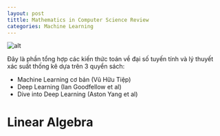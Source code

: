 ```yaml
---
layout: post
tittle: Mathematics in Computer Science Review
categories: Machine Learning
---
```


![alt](https://github.com/khangdltUIT/khangdltUIT.github.io/blob/master/images/background_prob.png)

Đây là phần tổng hợp các kiến thức toán về đại số tuyến tính và lý thuyết xác suất thống kê dựa trên 3 quyển sách:  
* Machine Learning cơ bản (Vũ Hữu Tiệp)
* Deep Learning (Ian Goodfellow et al)
* Dive into Deep Learning (Aston Yang et al)

# Linear Algebra
